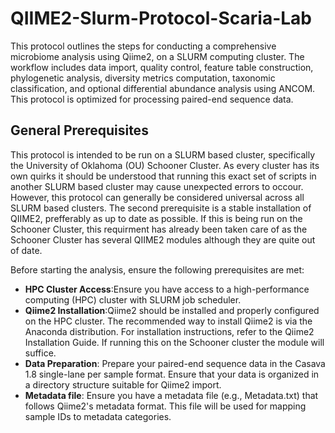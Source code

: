 # QIIME2-Slurm-Protocol-Scaria-Lab
This protocol outlines the steps for conducting a comprehensive microbiome analysis using Qiime2, on a SLURM computing cluster. The workflow includes data import, quality control, feature table construction, phylogenetic analysis, diversity metrics computation, taxonomic classification, and optional differential abundance analysis using ANCOM. This protocol is optimized for processing paired-end sequence data.
## General Prerequisites
This protocol is intended to be run on a SLURM based cluster, specifically the University of Oklahoma (OU) Schooner Cluster. As every cluster has its own quirks it should be understood that running this exact set of scripts in another SLURM based cluster may cause unexpected errors to occour. However, this protocol can generally be considered universal across all SLURM based clusters. 
The second prerequisite is a stable installation of QIIME2, prefferably as up to date as possible. If this is being run on the Schooner Cluster, this requirment has already been taken care of as the Schooner Cluster has several QIIME2 modules although they are quite out of date. 

Before starting the analysis, ensure the following prerequisites are met:
* **HPC Cluster Access**:Ensure you have access to a high-performance computing (HPC) cluster with SLURM job scheduler.
* **Qiime2 Installation**:Qiime2 should be installed and properly configured on the HPC cluster. The recommended way to install Qiime2 is via the Anaconda distribution. For installation instructions, refer to the Qiime2 Installation Guide. If running this on the Schooner cluster the module will suffice. 
* **Data Preparation**: Prepare your paired-end sequence data in the Casava 1.8 single-lane per sample format. Ensure that your data is organized in a directory structure suitable for Qiime2 import.
* **Metadata file**: Ensure you have a metadata file (e.g., Metadata.txt) that follows Qiime2's metadata format. This file will be used for mapping sample IDs to metadata categories.
